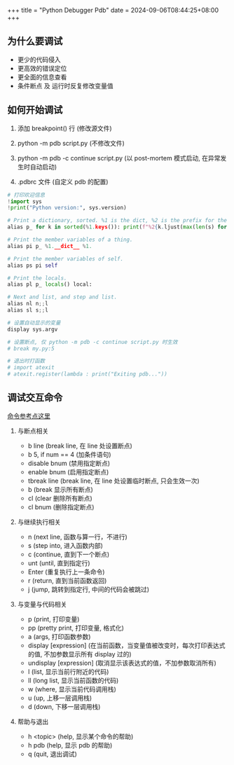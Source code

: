 +++
title = "Python Debugger Pdb"
date =  2024-09-06T08:44:25+08:00
+++

## 为什么要调试

- 更少的代码侵入
- 更高效的错误定位
- 更全面的信息查看
- 条件断点 及 运行时反复修改变量值

## 如何开始调试

1. 添加 breakpoint() 行 (修改源文件)

2. python -m pdb script.py (不修改文件)

3. python -m pdb -c continue script.py (以 post-mortem 模式启动, 在异常发生时自动启动)

4. .pdbrc 文件 (自定义 pdb 的配置)

```python
# 打印欢迎信息
!import sys
!print("Python version:", sys.version)

# Print a dictionary, sorted. %1 is the dict, %2 is the prefix for the names.
alias p_ for k in sorted(%1.keys()): print(f"%2{k.ljust(max(len(s) for s in %1.keys()))} = {%1[k]}")

# Print the member variables of a thing.
alias pi p_ %1.__dict__ %1.

# Print the member variables of self.
alias ps pi self

# Print the locals.
alias pl p_ locals() local:

# Next and list, and step and list.
alias nl n;;l
alias sl s;;l

# 设置自动显示的变量
display sys.argv

# 设置断点, 仅 python -m pdb -c continue script.py 时生效
# break my.py:5

# 退出时打函数
# import atexit
# atexit.register(lambda : print("Exiting pdb..."))
```

## 调试交互命令

[命令参考点这里](https://docs.python.org/3/library/pdb.html#pdbcommand-help)

1. 与断点相关

   - b line (break line, 在 line 处设置断点)
   - b 5, if num == 4 (加条件语句)
   - disable bnum (禁用指定断点)
   - enable bnum (启用指定断点)
   - tbreak line (break line, 在 line 处设置临时断点, 只会生效一次)
   - b (break 显示所有断点)
   - cl (clear 删除所有断点)
   - cl bnum (删除指定断点)

2. 与继续执行相关

   - n (next line, 函数与算一行，不进行)
   - s (step into, 进入函数内部)
   - c (continue, 直到下一个断点)
   - unt (until, 直到指定行)
   - Enter (重复执行上一条命令)
   - r (return, 直到当前函数返回)
   - j (jump, 跳转到指定行, 中间的代码会被跳过)

3. 与变量与代码相关

   - p (print, 打印变量)
   - pp (pretty print, 打印变量, 格式化)
   - a (args, 打印函数参数)
   - display \[expression\] (在当前函数，当变量值被改变时，每次打印表达式的值, 不加参数显示所有 display 过的)
   - undisplay \[expression\] (取消显示该表达式的值，不加参数取消所有)
   - l (list, 显示当前行附近的代码)
   - ll (long list, 显示当前函数的代码)
   - w (where, 显示当前代码调用栈)
   - u (up, 上移一层调用栈)
   - d (down, 下移一层调用栈)

4. 帮助与退出
   - h \<topic\> (help, 显示某个命令的帮助)
   - h pdb (help, 显示 pdb 的帮助)
   - q (quit, 退出调试)
